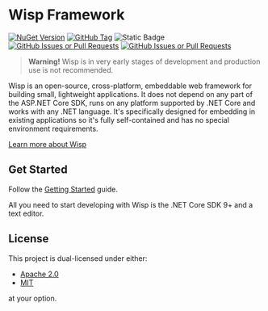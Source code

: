 # Wisp Framework

[![NuGet Version](https://img.shields.io/nuget/v/Wisp.Framework.Core)](https://www.nuget.org/packages/Wisp.Framework.Core)
[![GitHub Tag](https://img.shields.io/github/v/tag/UTF-8x/Wisp)](https://github.com/utf-8x/wisp)
![Static Badge](https://img.shields.io/badge/license-MIT%2FApache2.0-green)
[![GitHub Issues or Pull Requests](https://img.shields.io/github/issues/UTF-8x/Wisp)](https://github.com/utf-8x/wisp/issues)
[![GitHub Issues or Pull Requests](https://img.shields.io/github/issues-pr/UTF-8x/Wisp)](https://github.com/utf-8x/wisp/pulls)

> **Warning!** Wisp is in very early stages of development and production use is not recommended.

Wisp is an open-source, cross-platform, embeddable web framework for building small, lightweight
applications. It does not depend on any part of the ASP.NET Core SDK, runs on any platform supported
by .NET Core and works with any .NET language. It's specifically designed for embedding in existing
applications so it's fully self-contained and has no special environment requirements.

[Learn more about Wisp](https://wisp.jakubsycha.com/)

## Get Started

Follow the [Getting Started](https://wisp.jakubsycha.com/docs/1-getting-started) guide.

All you need to start developing with Wisp is the .NET Core SDK 9+ and a text editor.

## License

This project is dual-licensed under either:

- [Apache 2.0](LICENSE-APACHE)
- [MIT](LICENSE-MIT)

at your option.